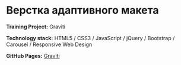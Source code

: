 # Верстка адаптивного макета

**Training Project:** Graviti

**Technology stack:** HTML5 / CSS3 / JavaScript / jQuery / Bootstrap / Carousel / Responsive Web Design

**GitHub Pages:** [Graviti](https://erikkopcha.github.io/Graviti/)
